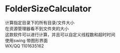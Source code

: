 # FolderSizeCalculator
计算指定目录下的所有目录/文件大小  
在资源管理器看不到文件夹的大小  
这款软件可以进行计算，并且可以自定义线程数和超时时间  
使用swing 带图形界面  
WX/QQ 1101635162
